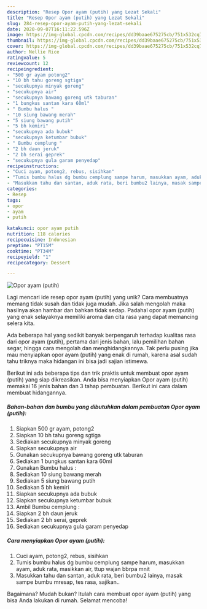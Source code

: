 ```yaml
---
description: "Resep Opor ayam (putih) yang Lezat Sekali"
title: "Resep Opor ayam (putih) yang Lezat Sekali"
slug: 284-resep-opor-ayam-putih-yang-lezat-sekali
date: 2020-09-07T16:11:22.596Z
image: https://img-global.cpcdn.com/recipes/dd39baae675275cb/751x532cq70/opor-ayam-putih-foto-resep-utama.jpg
thumbnail: https://img-global.cpcdn.com/recipes/dd39baae675275cb/751x532cq70/opor-ayam-putih-foto-resep-utama.jpg
cover: https://img-global.cpcdn.com/recipes/dd39baae675275cb/751x532cq70/opor-ayam-putih-foto-resep-utama.jpg
author: Nellie Rice
ratingvalue: 5
reviewcount: 12
recipeingredient:
- "500 gr ayam potong2"
- "10 bh tahu goreng sgtiga"
- "secukupnya minyak goreng"
- "secukupnya air"
- "secukupnya bawang goreng utk taburan"
- "1 bungkus santan kara 60ml"
- " Bumbu halus "
- "10 siung bawang merah"
- "5 siung bawang putih"
- "5 bh kemiri"
- "secukupnya ada bubuk"
- "secukupnya ketumbar bubuk"
- " Bumbu cemplung "
- "2 bh daun jeruk"
- "2 bh serai geprek"
- "secukupnya gula garam penyedap"
recipeinstructions:
- "Cuci ayam, potong2, rebus, sisihkan"
- "Tumis bumbu halus dg bumbu cemplung sampe harum, masukkan ayam, aduk rata, masikkan air, ttup wajan bbrpa mnit"
- "Masukkan tahu dan santan, aduk rata, beri bumbu2 lainya, masak sampe bumbu mresap, tes rasa, sajikan.."
categories:
- Resep
tags:
- opor
- ayam
- putih

katakunci: opor ayam putih 
nutrition: 118 calories
recipecuisine: Indonesian
preptime: "PT15M"
cooktime: "PT34M"
recipeyield: "1"
recipecategory: Dessert

---
```



![Opor ayam (putih)](https://img-global.cpcdn.com/recipes/dd39baae675275cb/751x532cq70/opor-ayam-putih-foto-resep-utama.jpg)

Lagi mencari ide resep opor ayam (putih) yang unik? Cara membuatnya memang tidak susah dan tidak juga mudah. Jika salah mengolah maka hasilnya akan hambar dan bahkan tidak sedap. Padahal opor ayam (putih) yang enak selayaknya memiliki aroma dan cita rasa yang dapat memancing selera kita.

Ada beberapa hal yang sedikit banyak berpengaruh terhadap kualitas rasa dari opor ayam (putih), pertama dari jenis bahan, lalu pemilihan bahan segar, hingga cara mengolah dan menghidangkannya. Tak perlu pusing jika mau menyiapkan opor ayam (putih) yang enak di rumah, karena asal sudah tahu triknya maka hidangan ini bisa jadi sajian istimewa.




Berikut ini ada beberapa tips dan trik praktis untuk membuat opor ayam (putih) yang siap dikreasikan. Anda bisa menyiapkan Opor ayam (putih) memakai 16 jenis bahan dan 3 tahap pembuatan. Berikut ini cara dalam membuat hidangannya.

<!--inarticleads1-->

##### Bahan-bahan dan bumbu yang dibutuhkan dalam pembuatan Opor ayam (putih):

1. Siapkan 500 gr ayam, potong2
1. Siapkan 10 bh tahu goreng sgtiga
1. Sediakan secukupnya minyak goreng
1. Siapkan secukupnya air
1. Gunakan secukupnya bawang goreng utk taburan
1. Sediakan 1 bungkus santan kara 60ml
1. Gunakan  Bumbu halus :
1. Sediakan 10 siung bawang merah
1. Sediakan 5 siung bawang putih
1. Sediakan 5 bh kemiri
1. Siapkan secukupnya ada bubuk
1. Siapkan secukupnya ketumbar bubuk
1. Ambil  Bumbu cemplung :
1. Siapkan 2 bh daun jeruk
1. Sediakan 2 bh serai, geprek
1. Sediakan secukupnya gula garam penyedap




<!--inarticleads2-->

##### Cara menyiapkan Opor ayam (putih):

1. Cuci ayam, potong2, rebus, sisihkan
1. Tumis bumbu halus dg bumbu cemplung sampe harum, masukkan ayam, aduk rata, masikkan air, ttup wajan bbrpa mnit
1. Masukkan tahu dan santan, aduk rata, beri bumbu2 lainya, masak sampe bumbu mresap, tes rasa, sajikan..




Bagaimana? Mudah bukan? Itulah cara membuat opor ayam (putih) yang bisa Anda lakukan di rumah. Selamat mencoba!
